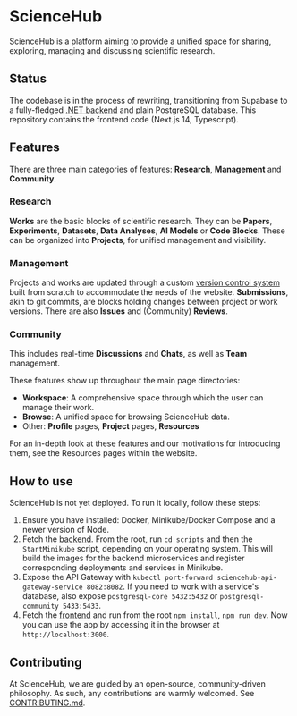 # ScienceHub
ScienceHub is a platform aiming to provide a unified space for sharing, exploring, managing and discussing scientific research.

## Status
The codebase is in the process of rewriting, transitioning from Supabase to a fully-fledged [.NET backend](https://github.com/TudorOrban/ScienceHubBackend) and plain PostgreSQL database. This repository contains the frontend code (Next.js 14, Typescript).

## Features
There are three main categories of features: **Research**, **Management** and **Community**.

### Research
**Works** are the basic blocks of scientific research. They can be **Papers**, **Experiments**, **Datasets**, **Data Analyses**, **AI Models** or **Code Blocks**. These can be organized into **Projects**, for unified management and visibility.

### Management
Projects and works are updated through a custom [version control system](https://github.com/TudorOrban/ScienceHubBackend/blob/main/main/version-control-system/README.md) built from scratch to accommodate the needs of the website. **Submissions**, akin to git commits, are blocks holding changes between project or work versions. There are also **Issues** and (Community) **Reviews**.

### Community
This includes real-time **Discussions** and **Chats**, as well as **Team** management.

These features show up throughout the main page directories:
- **Workspace**: A comprehensive space through which the user can manage their work.
- **Browse**: A unified space for browsing ScienceHub data.
- Other: **Profile** pages, **Project** pages, **Resources**

For an in-depth look at these features and our motivations for introducing them, see the Resources pages within the website.

## How to use
ScienceHub is not yet deployed. To run it locally, follow these steps:
1. Ensure you have installed: Docker, Minikube/Docker Compose and a newer version of Node.
2. Fetch the [backend](https://github.com/TudorOrban/ScienceHubBackend). From the root, run `cd scripts` and then the `StartMinikube` script, depending on your operating system. This will build the images for the backend microservices and register corresponding deployments and services in Minikube.
3. Expose the API Gateway with `kubectl port-forward sciencehub-api-gateway-service 8082:8082`. If you need to work with a service's database, also expose `postgresql-core 5432:5432` or `postgresql-community 5433:5433`.
4. Fetch the [frontend](https://github.com/TudorOrban/ScienceHubFrontend) and run from the root `npm install`, `npm run dev`. Now you can use the app by accessing it in the browser at `http://localhost:3000`.

## Contributing
At ScienceHub, we are guided by an open-source, community-driven philosophy. As such, any contributions are warmly welcomed. See [CONTRIBUTING.md](https://github.com/TudorOrban/ScienceHubFrontend/blob/main/CONTRIBUTING.md).